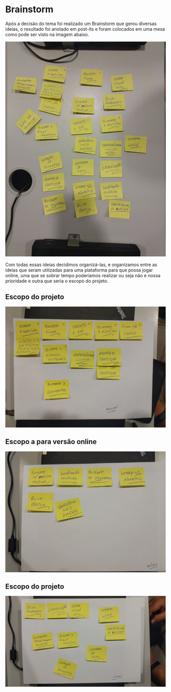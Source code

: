 # Brainstorm

Após a decisão do tema foi realizado um Brainstorm que gerou diversas ideias, o resultado foi anotado em post-its e foram colocados em uma mesa como pode ser visto na imagem abaixo.

![Resultado Brainstorm ](../../img/resultado_brainstorm.jpg)

Com todas essas ideias decidimos organizá-las, e organizamos entre as ideias que seram utilizadas para uma plataforma para que possa jogar online, uma que se sobrar tempo poderiamos realizar ou seja não e nossa prioridade e outra que seria o escopo do projeto.

## Escopo do projeto

![ Escopo projeto ](../../img/escopo_projeto.jpg)

## Escopo a para versão online

![ Escopo projeto ](../../img/escopo_projeto_online.jpg)

## Escopo do projeto

![ Escopo projeto ](../../img/ecopo_outros.jpg)
